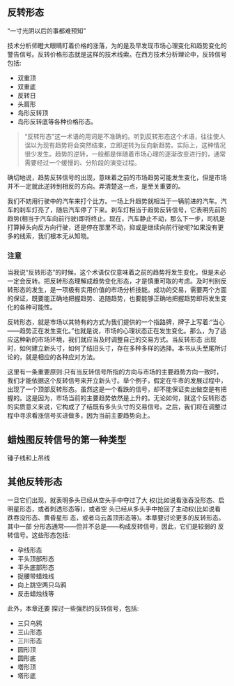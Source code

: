 ## 反转形态
“一寸光阴以后的事都难预知”

技术分析师瞪大眼睛盯着价格的涨落，为的是及早发现市场心理变化和趋势变化的警告信号。反转价格形态就是这样的技术线索。在西方技术分析理论中，反转信号包括:
* 双重顶
* 双重底
* 反转日
* 头肩形
* 岛形反转顶
* 岛形反转底等各种价格形态。

>“反转形态”这一术语的用词是不准确的。听到反转形态这个术语，往往使人误以为现有趋势将会突然结束，立即逆转为反向新趋势。实际上，这种情况很少发生。趋势的逆转，一般都是伴随着市场心理的逐渐改变进行的，通常需要经过一个缓慢的、分阶段的演变过程。

确切地说，趋势反转信号的出现，意味着之前的市场趋势可能发生变化，但是市场并不一定就此逆转到相反的方向。弄清楚这一点，是至关重要的。

我们不妨用行驶中的汽车来打个比方。一场上升趋势就相当于一辆前进的汽车。汽车的刹车灯亮了，随后汽车停了下来。刹车灯相当于趋势反转信号，它表明先前的趋势(相当于汽车向前行驶)即将终止。现在，汽车静止不动，那么下一步，司机是打算掉头向反方向行驶，还是停在那里不动，抑或是继续向前行驶呢?如果没有更多的线索，我们根本无从知晓。

### 注意
当我说“反转形态”的时候，这个术语仅仅意味着之前的趋势将发生变化，但是未必一定会反转。把反转形态理解成趋势变化形态，才是慎重可取的考虑。及时判别反转形态的发生，是一项极有实用价值的市场分析技能。成功的交易，需要两个方面的保证，既要能正确地把握趋势、追随趋势，也要能够正确地把握趋势即将发生变化的各种可能性。

反转形态，就是市场以其特有的方式为我们提供的一个指路牌，牌子上写着:“当心——趋势正在发生变化。”也就是说，市场的心理状态正在发生变化。那么，为了适应这种新的市场环境，我们就应当及时调整自己的交易方式。当反转形态 出现时，如何建立新头寸，如何了结旧头寸，存在多种多样的选择。本书从头至尾所讨论的，就是相应的各种应对方法。

这里有一条重要原则:只有当反转信号所指的方向与市场的主要趋势方向一致时，我们才能依据这个反转信号来开立新头寸。举个例子，假定在牛市的发展过程中，出现了一个顶部反转形态。虽然这是一个看跌的信号，却不能保证卖出做空是有把握的。这是因为，市场当前的主要趋势依然是上升的。无论如何，就这个反转形态的实质意义来说，它构成了了结既有多头头寸的交易信号。之后，我们将在调整过程中寻求看涨信号买进做多，因为当前主要趋势向上。

## 蜡烛图反转信号的第一种类型
锤子线和上吊线

## 其他反转形态
一旦它们出现，就表明多头已经从空头手中夺过了大 权(比如说看涨吞没形态、启明星形态，或者刺透形态等)，或者空 头已经从多头手中抢回了主动权(比如说看跌吞没形态、黄昏星形 态，或者乌云盖顶形态等)。本章要讨论更多的反转形态。其中一部 分形态通常——但并不总是——构成反转信号，因此，它们是较弱的 反转信号。这些形态包括:
* 孕线形态
* 平头顶部形态
* 平头底部形态
* 捉腰带蜡烛线
* 向上跳空两只乌鸦
* 反击蜡烛线等

此外，本章还要 探讨一些强烈的反转信号，包括:
* 三只乌鸦
* 三山形态
* 三川形态
* 圆形顶
* 圆形底
* 塔形顶
* 塔形底